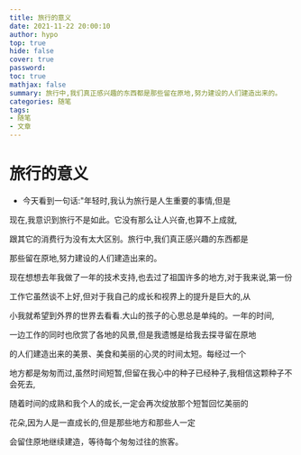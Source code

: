 ```yaml
---
title: 旅行的意义
date: 2021-11-22 20:00:10
author: hypo
top: true
hide: false
cover: true
password:
toc: true
mathjax: false
summary: 旅行中,我们真正感兴趣的东西都是那些留在原地,努力建设的人们建造出来的。
categories: 随笔
tags:
- 随笔
- 文章
---
```


# 旅行的意义

- 今天看到一句话:"年轻时,我认为旅行是人生重要的事情,但是

现在,我意识到旅行不是如此。它没有那么让人兴奋,也算不上成就,

跟其它的消费行为没有太大区别。旅行中,我们真正感兴趣的东西都是

那些留在原地,努力建设的人们建造出来的。

现在想想去年我做了一年的技术支持,也去过了祖国许多的地方,对于我来说,第一份

工作它虽然谈不上好,但对于我自己的成长和视界上的提升是巨大的,从

小我就希望到外界的世界去看看.大山的孩子的心思总是单纯的。一年的时间,

一边工作的同时也欣赏了各地的风景,但是我遗憾是给我去探寻留在原地

的人们建造出来的美景、美食和美丽的心灵的时间太短。每经过一个

地方都是匆匆而过,虽然时间短暂,但留在我心中的种子已经种子,我相信这颗种子不会死去,

随着时间的成熟和我个人的成长,一定会再次绽放那个短暂回忆美丽的

花朵,因为人是一直成长的,但是那些地方和那些人一定

会留住原地继续建造，等待每个匆匆过往的旅客。

